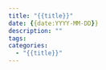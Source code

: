 ```yaml
---
title: "{{title}}"
date: {{date:YYYY-MM-DD}}
description: ""
tags: 
categories:
  - "{{title}}"
---
```


